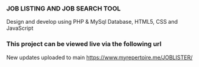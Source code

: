 ### JOB  LISTING AND JOB SEARCH TOOL
Design and develop using PHP & MySql Database, HTML5, CSS and JavaScript
### This project can be viewed live via the following url
New updates uploaded to main
https://www.myrepertoire.me/JOBLISTER/ 


